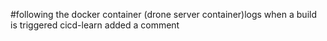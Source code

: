 #following the docker container (drone server container)logs when a build is triggered cicd-learn added a comment
